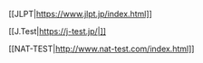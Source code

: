 
[[JLPT|https://www.jlpt.jp/index.html]]

[[J.Test|https://j-test.jp/|]]

[[NAT-TEST|http://www.nat-test.com/index.html]]

